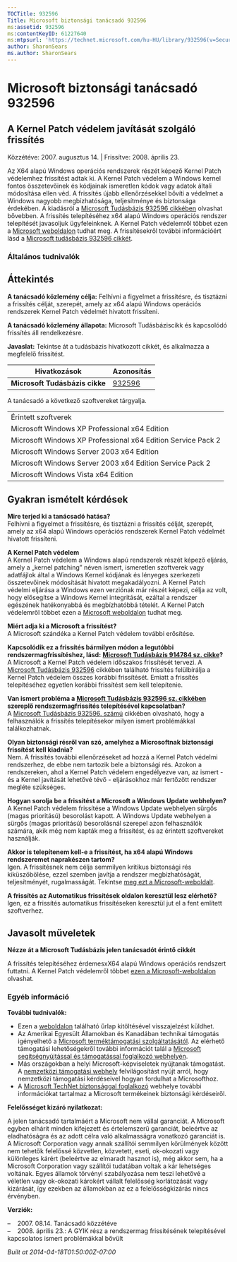 ```yaml
---
TOCTitle: 932596
Title: Microsoft biztonsági tanácsadó 932596
ms:assetid: 932596
ms:contentKeyID: 61227640
ms:mtpsurl: 'https://technet.microsoft.com/hu-HU/library/932596(v=Security.10)'
author: SharonSears
ms.author: SharonSears
---
```




Microsoft biztonsági tanácsadó 932596
=====================================

A Kernel Patch védelem javítását szolgáló frissítés
---------------------------------------------------

Közzétéve: 2007. augusztus 14. | Frissítve: 2008. április 23.

Az X64 alapú Windows operációs rendszerek részét képező Kernel Patch védelemhez frissítést adtak ki. A Kernel Patch védelem a Windows kernel fontos összetevőinek és kódjainak ismeretlen kódok vagy adatok általi módosítása ellen véd. A frissítés újabb ellenőrzésekkel bővíti a védelmet a Windows nagyobb megbízhatósága, teljesítménye és biztonsága érdekében. A kiadásról a [Microsoft Tudásbázis 932596 cikkében](http://support.microsoft.com/kb/932596) olvashat bővebben. A frissítés telepítéséhez x64 alapú Windows operációs rendszer telepítését javasoljuk ügyfeleinknek. A Kernel Patch védelemről többet ezen a [Microsoft weboldalon](http://www.microsoft.com/whdc/driver/kernel/64bitpatching.mspx) tudhat meg. A frissítésekről további információért lásd a [Microsoft tudásbázis 932596 cikkét](http://support.microsoft.com/kb/932596).

### Általános tudnivalók

Áttekintés
----------


**A tanácsadó közlemény célja:** Felhívni a figyelmet a frissítésre, és tisztázni a frissítés célját, szerepét, amely az x64 alapú Windows operációs rendszerek Kernel Patch védelmét hivatott frissíteni.

**A tanácsadó közlemény állapota:** Microsoft Tudásbáziscikk és kapcsolódó frissítés áll rendelkezésre.

**Javaslat:** Tekintse át a tudásbázis hivatkozott cikkét, és alkalmazza a megfelelő frissítést.

| Hivatkozások                   | Azonosítás                                       |
|--------------------------------|--------------------------------------------------|
| **Microsoft Tudásbázis cikke** | [932596](http://support.microsoft.com/kb/932596) |

A tanácsadó a következő szoftvereket tárgyalja.

|                                                              |
|--------------------------------------------------------------|
| Érintett szoftverek                                          |
| Microsoft Windows XP Professional x64 Edition                |
| Microsoft Windows XP Professional x64 Edition Service Pack 2 |
| Microsoft Windows Server 2003 x64 Edition                    |
| Microsoft Windows Server 2003 x64 Edition Service Pack 2     |
| Microsoft Windows Vista x64 Edition                          |

Gyakran ismételt kérdések
-------------------------


**Mire terjed ki a tanácsadó hatása?**  
Felhívni a figyelmet a frissítésre, és tisztázni a frissítés célját, szerepét, amely az x64 alapú Windows operációs rendszerek Kernel Patch védelmét hivatott frissíteni.

**A Kernel Patch védelem**  
A Kernel Patch védelem a Windows alapú rendszerek részét képező eljárás, amely a „kernel patching” néven ismert, ismeretlen szoftverek vagy adatfájlok által a Windows Kernel kódjának és lényeges szerkezeti összetevőinek módosítását hivatott megakadályozni. A Kernel Patch védelmi eljárása a Windows ezen verziónak már részét képezi, célja az volt, hogy elősegítse a Windows Kernel integritását, ezáltal a rendszer egészének hatékonyabbá és megbízhatóbbá tételét. A Kernel Patch védelemről többet ezen a [Microsoft weboldalon](http://www.microsoft.com/whdc/driver/kernel/64bitpatching.mspx) tudhat meg.

**Miért adja ki a Microsoft a frissítést?**  
A Microsoft szándéka a Kernel Patch védelem további erősítése.

**Kapcsolódik ez a frissítés bármilyen módon a legutóbbi rendszermagfrissítéshez, lásd:** [**Microsoft Tudásbázis 914784 sz. cikke**](http://support.microsoft.com/kb/914784)**?**  
A Microsoft a Kernel Patch védelem időszakos frissítését tervezi. A [Microsoft Tudásbázis 932596](http://support.microsoft.com/kb/932596) cikkében található frissítés felülbírálja a Kernel Patch védelem összes korábbi frissítését. Emiatt a frissítés telepítéséhez egyetlen korábbi frissítést sem kell telepítenie.

**Van ismert probléma a** [**Microsoft Tudásbázis 932596 sz. cikkében**](http://support.microsoft.com/kb/932596) **szereplő rendszermagfrissítés telepítésével kapcsolatban?**  
A [Microsoft Tudásbázis 932596. számú](http://support.microsoft.com/kb/932596) cikkében olvasható, hogy a felhasználók a frissítés telepítésekor milyen ismert problémákkal találkozhatnak.

**Olyan biztonsági résről van szó, amelyhez a Microsoftnak biztonsági frissítést kell kiadnia?**  
Nem. A frissítés további ellenőrzéseket ad hozzá a Kernel Patch védelmi rendszerhez, de ebbe nem tartozik bele a biztonsági rés. Azokon a rendszereken, ahol a Kernel Patch védelem engedélyezve van, az ismert - és a Kernel javítását lehetővé tévő - eljárásokhoz már fertőzött rendszer megléte szükséges.

**Hogyan sorolja be a frissítést a Microsoft a Windows Update webhelyen?**  
A Kernel Patch védelem frissítése a Windows Update webhelyen sürgős (magas prioritású) besorolást kapott. A Windows Update webhelyen a sürgős (magas prioritású) besorolásnál szerepel azon felhasználók számára, akik még nem kapták meg a frissítést, és az érintett szoftvereket használják.

**Akkor is telepítenem kell-e a frissítést, ha x64 alapú Windows rendszeremet naprakészen tartom?**  
Igen. A frissítésnek nem célja semmilyen kritikus biztonsági rés kiküszöbölése, ezzel szemben javítja a rendszer megbízhatóságát, teljesítményét, rugalmasságát. Tekintse [meg ezt a Microsoft-weboldalt](http://www.microsoft.com/whdc/driver/kernel/64bitpatching.mspx).

**A frissítés az Automatikus frissítések oldalon keresztül lesz elérhető?**  
Igen, ez a frissítés automatikus frissítéseken keresztül jut el a fent említett szoftverhez.

Javasolt műveletek
------------------


**Nézze át a Microsoft Tudásbázis jelen tanácsadót érintő cikkét**

A frissítés telepítéséhez érdemesxX64 alapú Windows operációs rendszert futtatni. A Kernel Patch védelemről többet [ezen a Microsoft-weboldalon](http://www.microsoft.com/whdc/driver/kernel/64bitpatching.mspx) olvashat.

### Egyéb információ

**További tudnivalók:**

-   Ezen a [weboldalon](https://support.microsoft.com/common/survey.aspx?scid=sw;en;1257&amp;showpage=1&amp;ws=technet&amp;sd=tech) található űrlap kitöltésével visszajelzést küldhet.
-   Az Amerikai Egyesült Államokban és Kanadában technikai támogatás igényelhető a [Microsoft terméktámogatási szolgáltatásától](http://go.microsoft.com/fwlink/?linkid=21131). Az elérhető támogatási lehetőségekről további információt talál a [Microsoft segítségnyújtással és támogatással foglalkozó webhelyén](http://support.microsoft.com/).
-   Más országokban a helyi Microsoft-képviseletek nyújtanak támogatást. A [nemzetközi támogatási webhely](http://go.microsoft.com/fwlink/?linkid=21155) felvilágosítást nyújt arról, hogy nemzetközi támogatási kérdéseivel hogyan fordulhat a Microsofthoz.
-   A [Microsoft TechNet biztonsággal foglalkozó](http://go.microsoft.com/fwlink/?linkid=21132) webhelye további információkat tartalmaz a Microsoft termékeinek biztonsági kérdéseiről.

**Felelősséget kizáró nyilatkozat:**

A jelen tanácsadó tartalmáért a Microsoft nem vállal garanciát. A Microsoft egyben elhárít minden kifejezett és értelemszerű garanciát, beleértve az eladhatóságra és az adott célra való alkalmasságra vonatkozó garanciát is. A Microsoft Corporation vagy annak szállítói semmilyen körülmények között nem tehetők felelőssé közvetlen, közvetett, eseti, ok-okozati vagy különleges kárért (beleértve az elmaradt hasznot is), még akkor sem, ha a Microsoft Corporation vagy szállítói tudatában voltak a kár lehetséges voltának. Egyes államok törvényi szabályozása nem teszi lehetővé a véletlen vagy ok-okozati károkért vállalt felelősség korlátozását vagy kizárását, így ezekben az államokban az ez a felelősségkizárás nincs érvényben.

**Verziók:**

&ndash;&nbsp;&nbsp;&nbsp;&nbsp;2007. 08.14. Tanácsadó közzétéve  
&ndash;&nbsp;&nbsp;&nbsp;&nbsp;2008. április 23.: A GYIK rész a rendszermag frissítésének telepítésével kapcsolatos ismert problémákkal bővült

*Built at 2014-04-18T01:50:00Z-07:00*
